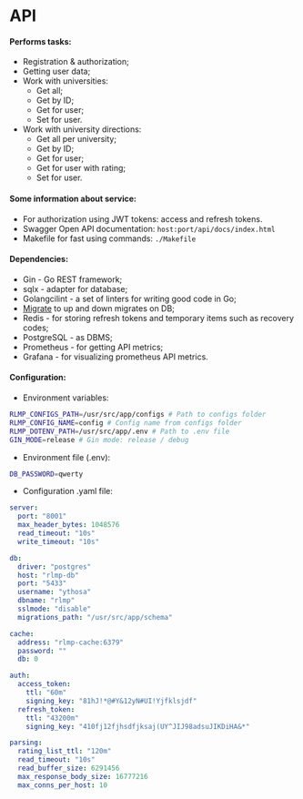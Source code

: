 # API 

#### Performs tasks:
* Registration & authorization;
* Getting user data;
* Work with universities: 
  * Get all;
  * Get by ID;
  * Get for user;
  * Set for user.
* Work with university directions:
  * Get all per university;
  * Get by ID;
  * Get for user;
  * Get for user with rating;
  * Set for user.

#### Some information about service:
* For authorization using JWT tokens: access and refresh tokens.
* Swagger Open API documentation: ```host:port/api/docs/index.html```
* Makefile for fast using commands: ```./Makefile```

#### Dependencies:
* Gin - Go REST framework;
* sqlx - adapter for database;
* Golangcilint - a set of linters for writing good code in Go;
* [Migrate](https://github.com/golang-migrate/migrate) to up and down migrates on DB;
* Redis - for storing refresh tokens and temporary items such as recovery codes;
* PostgreSQL - as DBMS;
* Prometheus - for getting API metrics;
* Grafana - for visualizing prometheus API metrics.

#### Configuration:
* Environment variables:
```bash
RLMP_CONFIGS_PATH=/usr/src/app/configs # Path to configs folder
RLMP_CONFIG_NAME=config # Config name from configs folder
RLMP_DOTENV_PATH=/usr/src/app/.env # Path to .env file
GIN_MODE=release # Gin mode: release / debug
```
* Environment file (.env):
```bash
DB_PASSWORD=qwerty
```
* Configuration .yaml file: 
```yaml
server:
  port: "8001"
  max_header_bytes: 1048576
  read_timeout: "10s"
  write_timeout: "10s"

db:
  driver: "postgres"
  host: "rlmp-db"
  port: "5433"
  username: "ythosa"
  dbname: "rlmp"
  sslmode: "disable"
  migrations_path: "/usr/src/app/schema"

cache:
  address: "rlmp-cache:6379"
  password: ""
  db: 0

auth:
  access_token:
    ttl: "60m"
    signing_key: "81hJ!*@#Y&12yN#UI!Yjfklsjdf"
  refresh_token:
    ttl: "43200m"
    signing_key: "410fj12fjhsdfjksaj(UY^JIJ98adsuJIKDiHA&*"

parsing:
  rating_list_ttl: "120m"
  read_timeout: "10s"
  read_buffer_size: 6291456
  max_response_body_size: 16777216
  max_conns_per_host: 10
```
